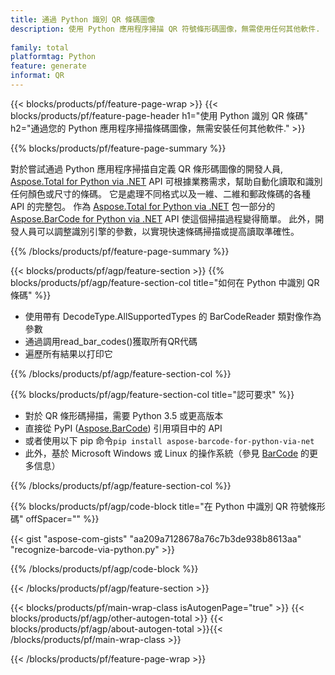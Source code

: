 ```yaml
---
title: 通過 Python 識別 QR 條碼圖像
description: 使用 Python 應用程序掃描 QR 符號條形碼圖像，無需使用任何其他軟件. 
 
family: total
platformtag: Python
feature: generate
informat: QR
---
```

{{< blocks/products/pf/feature-page-wrap >}}
{{< blocks/products/pf/feature-page-header h1="使用 Python 識別 QR 條碼" h2="通過您的 Python 應用程序掃描條碼圖像，無需安裝任何其他軟件." >}}

{{% blocks/products/pf/feature-page-summary %}}

對於嘗試通過 Python 應用程序掃描自定義 QR 條形碼圖像的開發人員, [Aspose.Total for Python via .NET](https://products.aspose.com/total/python-net/) API 可根據業務需求，幫助自動化讀取和識別任何顏色或尺寸的條碼。 它是處理不同格式以及一維、二維和郵政條碼的各種 API 的完整包。 作為 [Aspose.Total for Python via .NET](https://products.aspose.com/total/python-net/) 包一部分的 [Aspose.BarCode for Python via .NET](https://products.aspose.com/barcode/python-net/) API 使這個掃描過程變得簡單。 此外，開發人員可以調整識別引擎的參數，以實現快速條碼掃描或提高讀取準確性。

{{% /blocks/products/pf/feature-page-summary %}}

{{< blocks/products/pf/agp/feature-section >}}
{{% blocks/products/pf/agp/feature-section-col title="如何在 Python 中識別 QR 條碼" %}}

- 使用帶有 DecodeType.AllSupportedTypes 的 BarCodeReader 類對像作為參數
- 通過調用read_bar_codes()獲取所有QR代碼
- 遍歷所有結果以打印它

{{% /blocks/products/pf/agp/feature-section-col %}}

{{% blocks/products/pf/agp/feature-section-col title="認可要求" %}}

- 對於 QR 條形碼掃描，需要 Python 3.5 或更高版本
- 直接從 PyPI ([Aspose.BarCode](https://pypi.org/project/aspose-barcode-for-python-via-net/)) 引用項目中的 API 
- 或者使用以下 pip 命令```pip install aspose-barcode-for-python-via-net``` 
- 此外，基於 Microsoft Windows 或 Linux 的操作系統（參見 [BarCode](https://docs.aspose.com/barcode/python-net/system-requirements/) 的更多信息） 

{{% /blocks/products/pf/agp/feature-section-col %}}

{{% blocks/products/pf/agp/code-block title="在 Python 中識別 QR 符號條形碼" offSpacer="" %}}

{{< gist "aspose-com-gists" "aa209a7128678a76c7b3de938b8613aa" "recognize-barcode-via-python.py" >}}

{{% /blocks/products/pf/agp/code-block %}}

{{< /blocks/products/pf/agp/feature-section >}}

{{< blocks/products/pf/main-wrap-class isAutogenPage="true" >}}
{{< blocks/products/pf/agp/other-autogen-total >}}
{{< blocks/products/pf/agp/about-autogen-total >}}{{< /blocks/products/pf/main-wrap-class >}}

{{< /blocks/products/pf/feature-page-wrap >}}